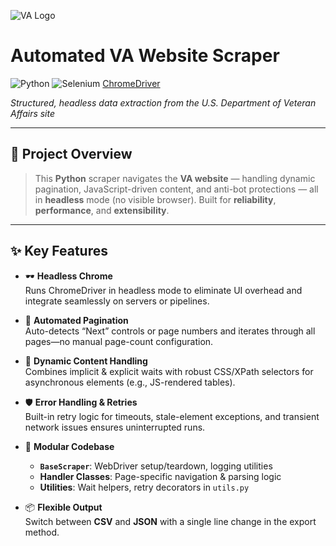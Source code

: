 ![VA Logo](assets/va_logo.png)

# Automated VA Website Scraper

![Python](https://img.shields.io/badge/Python-3.9%2B-blue) ![Selenium](https://img.shields.io/badge/Selenium-WebDriver-4.0%2B-brightgreen) [ChromeDriver](https://img.shields.io/badge/ChromeDriver-Headless--compatible-blue) 

*Structured, headless data extraction from the U.S. Department of Veteran Affairs site*

---

## 🚀 Project Overview

> This **Python** scraper navigates the **VA website** — handling dynamic pagination, JavaScript-driven content, and anti-bot protections — all in **headless** mode (no visible browser). Built for **reliability**, **performance**, and **extensibility**.

---

## ✨ Key Features


- 🕶️ **Headless Chrome**  
  Runs ChromeDriver in headless mode to eliminate UI overhead and integrate seamlessly on servers or pipelines.

- 🔄 **Automated Pagination**  
  Auto-detects “Next” controls or page numbers and iterates through all pages—no manual page-count configuration.

- 🔧 **Dynamic Content Handling**  
  Combines implicit & explicit waits with robust CSS/XPath selectors for asynchronous elements (e.g., JS-rendered tables).

- 🛡️ **Error Handling & Retries**  
  Built-in retry logic for timeouts, stale-element exceptions, and transient network issues ensures uninterrupted runs.

- 🧩 **Modular Codebase**  
  - **`BaseScraper`**: WebDriver setup/teardown, logging utilities  
  - **Handler Classes**: Page-specific navigation & parsing logic  
  - **Utilities**: Wait helpers, retry decorators in `utils.py`

- 📦 **Flexible Output**  
  Switch between **CSV** and **JSON** with a single line change in the export method.
